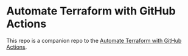 # Automate Terraform with GitHub Actions


This repo is a  companion repo to the [Automate Terraform with GitHub Actions](https://learn.hashicorp.com/tutorials/terraform/github-actions?in=terraform/automation).
